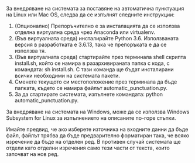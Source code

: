 За внедряване на системата за поставяне на автоматична пунктуация на Linux
или Mac OS, следва да се изпълнят следните инструкции:
1. (Опционално) Препоръчително е за инсталацията да се използва отделна виртуална среда чрез Anaconda или virtualenv.
2. (Във виртуалната среда) инсталирайте Python 3.6. Използваната версия в разработката е 3.6.13, така че препоръката е да се използва тя.
3. (Във виртуалната среда) стартирайте през терминала shell скрипта install.sh, който се намира в разархивираната папка с кода, с командата: sh install.sh. С тази команда ще бъдат инсталирани всички необходими на системата пакети.
4. Сменете текущото си местоположение през терминала да бъде папката, където се намира файлът automatic_punctuation.py.
5. За да стартирате системата, изпълнете командата: python automatic_punctuation.py.

За внедряване на системата на Windows, може да се използва Windows Subsystem for Linux за изпълнението на описаните по-горе стъпки.

Имайте предвид, че ако изберете източника на входните данни да бъде файл, файлът трябва да бъде предварително форматиран така, че всяко изречение да бъде на отделен ред. В противен случай системата ще отдели като отделни изречения само тези части от текста, които започват на нов ред.
